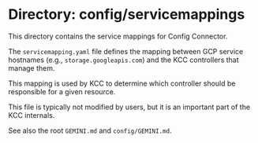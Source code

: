 # Directory: config/servicemappings

This directory contains the service mappings for Config Connector.

The `servicemapping.yaml` file defines the mapping between GCP service hostnames (e.g., `storage.googleapis.com`) and the KCC controllers that manage them.

This mapping is used by KCC to determine which controller should be responsible for a given resource.

This file is typically not modified by users, but it is an important part of the KCC internals.

See also the root `GEMINI.md` and `config/GEMINI.md`.
